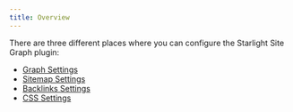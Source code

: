 ```yaml
---
title: Overview
---
```


There are three different places where you can configure the Starlight Site Graph plugin:

- [Graph Settings](/starlight-site-graph/configuration/graph/)
- [Sitemap Settings](/starlight-site-graph/configuration/sitemap/)
- [Backlinks Settings](/starlight-site-graph/configuration/backlinks/)
- [CSS Settings](/starlight-site-graph/configuration/css/)
